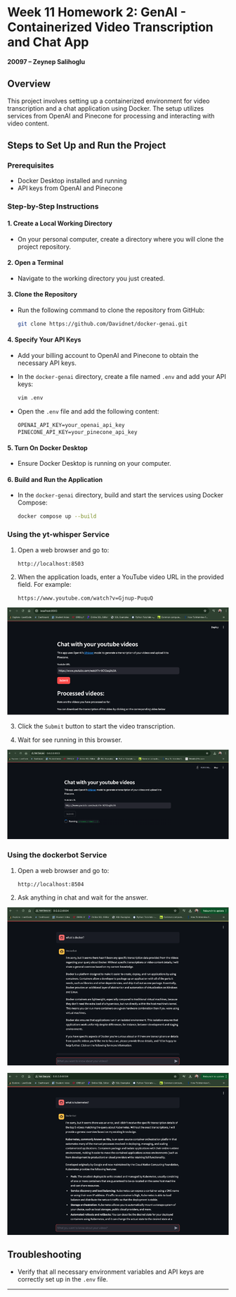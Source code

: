 # Week 11 Homework 2: GenAI - Containerized Video Transcription and Chat App

**20097 – Zeynep Salihoglu**

## Overview
This project involves setting up a containerized environment for video transcription and a chat application using Docker. The setup utilizes services from OpenAI and Pinecone for processing and interacting with video content.

## Steps to Set Up and Run the Project

### Prerequisites
- Docker Desktop installed and running
- API keys from OpenAI and Pinecone

### Step-by-Step Instructions

#### 1. Create a Local Working Directory
- On your personal computer, create a directory where you will clone the project repository.

#### 2. Open a Terminal
- Navigate to the working directory you just created.

#### 3. Clone the Repository
- Run the following command to clone the repository from GitHub:
  ```sh
  git clone https://github.com/Davidnet/docker-genai.git
  ```

#### 4. Specify Your API Keys
- Add your billing account to OpenAI and Pinecone to obtain the necessary API keys.

- In the `docker-genai` directory, create a file named `.env` and add your API keys:
  ```sh
  vim .env
  ```

- Open the `.env` file and add the following content:
  ```env
  OPENAI_API_KEY=your_openai_api_key
  PINECONE_API_KEY=your_pinecone_api_key
  ```

#### 5. Turn On Docker Desktop
- Ensure Docker Desktop is running on your computer.

#### 6. Build and Run the Application
- In the `docker-genai` directory, build and start the services using Docker Compose:
  ```sh
  docker compose up --build
  ```

### Using the yt-whisper Service
1. Open a web browser and go to:
   ```
   http://localhost:8503
   ```

2. When the application loads, enter a YouTube video URL in the provided field. For example:
   ```
   https://www.youtube.com/watch?v=Gjnup-PuquQ
   ```

![video](image-1.png)

3. Click the `Submit` button to start the video transcription.

4. Wait for see running in this browser.

![running](image.png)

### Using the dockerbot Service
1. Open a web browser and go to:
   ```
   http://localhost:8504
   ```

2. Ask anything in chat and wait for the answer.

![question](image-2.png)

![question2](image-3.png)

## Troubleshooting
- Verify that all necessary environment variables and API keys are correctly set up in the `.env` file.

---
